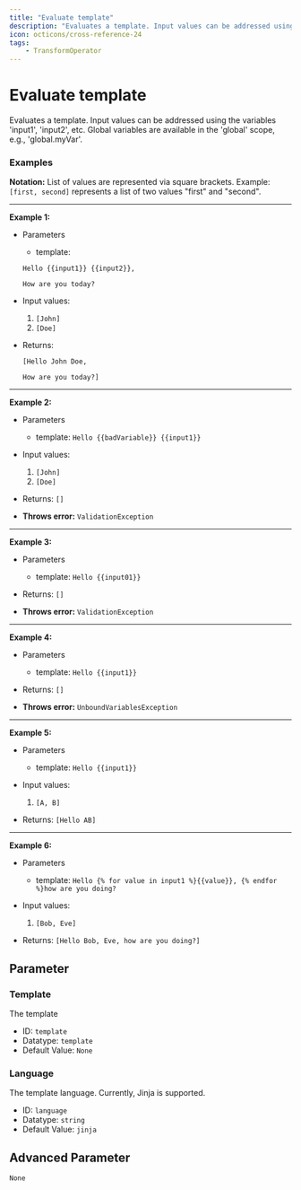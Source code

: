 ```yaml
---
title: "Evaluate template"
description: "Evaluates a template. Input values can be addressed using the variables 'input1', 'input2', etc. Global variables are available in the 'global' scope, e.g., 'global.myVar'."
icon: octicons/cross-reference-24
tags: 
    - TransformOperator
---
```

# Evaluate template
<!-- This file was generated - DO NOT CHANGE IT MANUALLY -->



Evaluates a template. Input values can be addressed using the variables 'input1', 'input2', etc. Global variables are available in the 'global' scope, e.g., 'global.myVar'.

### Examples

**Notation:** List of values are represented via square brackets. Example: `[first, second]` represents a list of two values "first" and "second".

---
**Example 1:**

* Parameters
    * template: 
    ```
    Hello {{input1}} {{input2}},
    
    How are you today?
    ```

* Input values:
    1. `[John]`
    2. `[Doe]`

* Returns: 
    ```
    [Hello John Doe,
    
    How are you today?]
    ```


---
**Example 2:**

* Parameters
    * template: `Hello {{badVariable}} {{input1}}`

* Input values:
    1. `[John]`
    2. `[Doe]`

* Returns: `[]`
* **Throws error:** `ValidationException`


---
**Example 3:**

* Parameters
    * template: `Hello {{input01}}`

* Returns: `[]`
* **Throws error:** `ValidationException`


---
**Example 4:**

* Parameters
    * template: `Hello {{input1}}`

* Returns: `[]`
* **Throws error:** `UnboundVariablesException`


---
**Example 5:**

* Parameters
    * template: `Hello {{input1}}`

* Input values:
    1. `[A, B]`

* Returns: `[Hello AB]`


---
**Example 6:**

* Parameters
    * template: `Hello {% for value in input1 %}{{value}}, {% endfor %}how are you doing?`

* Input values:
    1. `[Bob, Eve]`

* Returns: `[Hello Bob, Eve, how are you doing?]`




## Parameter

### Template

The template

- ID: `template`
- Datatype: `template`
- Default Value: `None`



### Language

The template language. Currently, Jinja is supported.

- ID: `language`
- Datatype: `string`
- Default Value: `jinja`





## Advanced Parameter

`None`